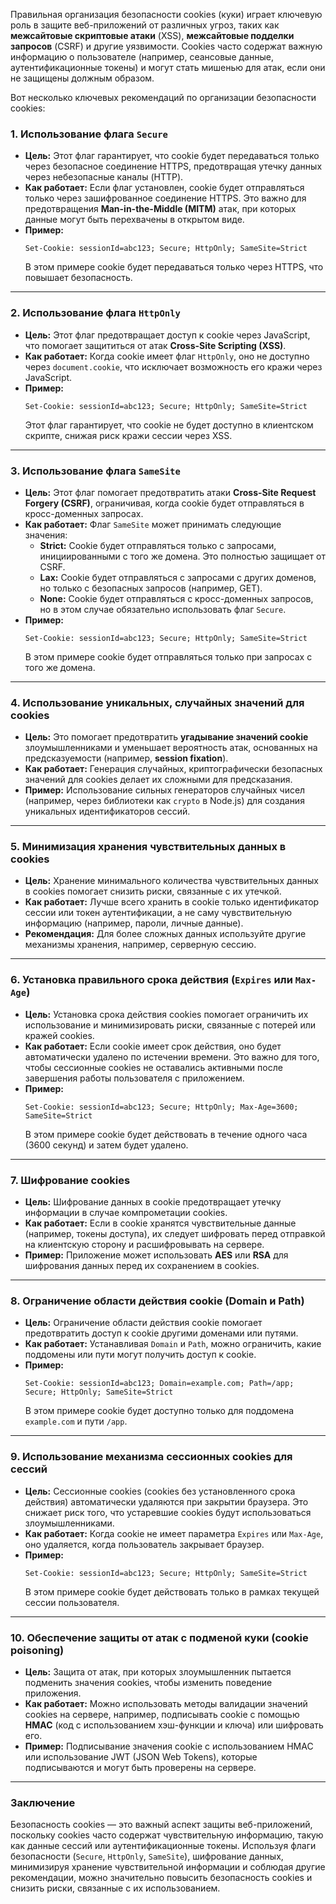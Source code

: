 Правильная организация безопасности cookies (куки) играет ключевую роль в защите веб-приложений от различных угроз, таких как **межсайтовые скриптовые атаки** (XSS), **межсайтовые подделки запросов** (CSRF) и другие уязвимости. Cookies часто содержат важную информацию о пользователе (например, сеансовые данные, аутентификационные токены) и могут стать мишенью для атак, если они не защищены должным образом.

Вот несколько ключевых рекомендаций по организации безопасности cookies:

### 1. **Использование флага `Secure`**

- **Цель:** Этот флаг гарантирует, что cookie будет передаваться только через безопасное соединение HTTPS, предотвращая утечку данных через небезопасные каналы (HTTP).
- **Как работает:** Если флаг установлен, cookie будет отправляться только через зашифрованное соединение HTTPS. Это важно для предотвращения **Man-in-the-Middle (MITM)** атак, при которых данные могут быть перехвачены в открытом виде.
- **Пример:**
  ```http
  Set-Cookie: sessionId=abc123; Secure; HttpOnly; SameSite=Strict
  ```
  В этом примере cookie будет передаваться только через HTTPS, что повышает безопасность.

---

### 2. **Использование флага `HttpOnly`**

- **Цель:** Этот флаг предотвращает доступ к cookie через JavaScript, что помогает защититься от атак **Cross-Site Scripting (XSS)**.
- **Как работает:** Когда cookie имеет флаг `HttpOnly`, оно не доступно через `document.cookie`, что исключает возможность его кражи через JavaScript.
- **Пример:**
  ```http
  Set-Cookie: sessionId=abc123; Secure; HttpOnly; SameSite=Strict
  ```
  Этот флаг гарантирует, что cookie не будет доступно в клиентском скрипте, снижая риск кражи сессии через XSS.

---

### 3. **Использование флага `SameSite`**

- **Цель:** Этот флаг помогает предотвратить атаки **Cross-Site Request Forgery (CSRF)**, ограничивая, когда cookie будет отправляться в кросс-доменных запросах.
- **Как работает:** Флаг `SameSite` может принимать следующие значения:
  - **Strict:** Cookie будет отправляться только с запросами, инициированными с того же домена. Это полностью защищает от CSRF.
  - **Lax:** Cookie будет отправляться с запросами с других доменов, но только с безопасных запросов (например, GET).
  - **None:** Cookie будет отправляться с кросс-доменных запросов, но в этом случае обязательно использовать флаг `Secure`.
- **Пример:**
  ```http
  Set-Cookie: sessionId=abc123; Secure; HttpOnly; SameSite=Strict
  ```
  В этом примере cookie будет отправляться только при запросах с того же домена.

---

### 4. **Использование уникальных, случайных значений для cookies**

- **Цель:** Это помогает предотвратить **угадывание значений cookie** злоумышленниками и уменьшает вероятность атак, основанных на предсказуемости (например, **session fixation**).
- **Как работает:** Генерация случайных, криптографически безопасных значений для cookies делает их сложными для предсказания.
- **Пример:** Использование сильных генераторов случайных чисел (например, через библиотеки как `crypto` в Node.js) для создания уникальных идентификаторов сессий.

---

### 5. **Минимизация хранения чувствительных данных в cookies**

- **Цель:** Хранение минимального количества чувствительных данных в cookies помогает снизить риски, связанные с их утечкой.
- **Как работает:** Лучше всего хранить в cookie только идентификатор сессии или токен аутентификации, а не саму чувствительную информацию (например, пароли, личные данные).
- **Рекомендация:** Для более сложных данных используйте другие механизмы хранения, например, серверную сессию.

---

### 6. **Установка правильного срока действия (`Expires` или `Max-Age`)**

- **Цель:** Установка срока действия cookies помогает ограничить их использование и минимизировать риски, связанные с потерей или кражей cookies.
- **Как работает:** Если cookie имеет срок действия, оно будет автоматически удалено по истечении времени. Это важно для того, чтобы сессионные cookies не оставались активными после завершения работы пользователя с приложением.
- **Пример:**
  ```http
  Set-Cookie: sessionId=abc123; Secure; HttpOnly; Max-Age=3600; SameSite=Strict
  ```
  В этом примере cookie будет действовать в течение одного часа (3600 секунд) и затем будет удалено.

---

### 7. **Шифрование cookies**

- **Цель:** Шифрование данных в cookie предотвращает утечку информации в случае компрометации cookies.
- **Как работает:** Если в cookie хранятся чувствительные данные (например, токены доступа), их следует шифровать перед отправкой на клиентскую сторону и расшифровывать на сервере.
- **Пример:** Приложение может использовать **AES** или **RSA** для шифрования данных перед их сохранением в cookies.

---

### 8. **Ограничение области действия cookie (Domain и Path)**

- **Цель:** Ограничение области действия cookie помогает предотвратить доступ к cookie другими доменами или путями.
- **Как работает:** Устанавливая `Domain` и `Path`, можно ограничить, какие поддомены или пути могут получить доступ к cookie.
- **Пример:**
  ```http
  Set-Cookie: sessionId=abc123; Domain=example.com; Path=/app; Secure; HttpOnly; SameSite=Strict
  ```
  В этом примере cookie будет доступно только для поддомена `example.com` и пути `/app`.

---

### 9. **Использование механизма сессионных cookies для сессий**

- **Цель:** Сессионные cookies (cookies без установленного срока действия) автоматически удаляются при закрытии браузера. Это снижает риск того, что устаревшие cookies будут использоваться злоумышленниками.
- **Как работает:** Когда cookie не имеет параметра `Expires` или `Max-Age`, оно удаляется, когда пользователь закрывает браузер.
- **Пример:**
  ```http
  Set-Cookie: sessionId=abc123; Secure; HttpOnly; SameSite=Strict
  ```
  В этом примере cookie будет действовать только в рамках текущей сессии пользователя.

---

### 10. **Обеспечение защиты от атак с подменой куки (cookie poisoning)**

- **Цель:** Защита от атак, при которых злоумышленник пытается подменить значения cookies, чтобы изменить поведение приложения.
- **Как работает:** Можно использовать методы валидации значений cookies на сервере, например, подписывать cookie с помощью **HMAC** (код с использованием хэш-функции и ключа) или шифровать его.
- **Пример:** Подписывание значения cookie с использованием HMAC или использование JWT (JSON Web Tokens), которые подписываются и могут быть проверены на сервере.

---

### Заключение

Безопасность cookies — это важный аспект защиты веб-приложений, поскольку cookies часто содержат чувствительную информацию, такую как данные сессий или аутентификационные токены. Используя флаги безопасности (`Secure`, `HttpOnly`, `SameSite`), шифрование данных, минимизируя хранение чувствительной информации и соблюдая другие рекомендации, можно значительно повысить безопасность cookies и снизить риски, связанные с их использованием.
